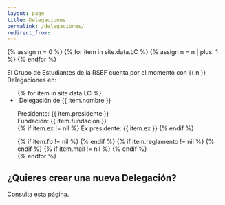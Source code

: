 ```yaml
---
layout: page
title: Delegaciones
permalink: /delegaciones/
redirect_from:
---
```


{% assign n = 0 %}
{% for item in site.data.LC %}
	{% assign n = n | plus: 1 %}
{% endfor %}

El Grupo de Estudiantes de la RSEF cuenta por el momento con {{ n }} Delegaciones en:

<ul class="collection">
	{% for item in site.data.LC %}
	    <li class="collection-item avatar" id="{{ item.nombre }}">
	      	<img src="{{ item.img }}" alt="" class="circle">
	      	<span class="title">
				Delegación de {{ item.nombre }}
			</span>
	      	<p>
				Presidente: {{ item.presidente }} 
				<br>
	        	        Fundación: {{ item.fundacion }}
				<br>
				{% if item.ex != nil %}
					Ex presidente: {{ item.ex }}
				{% endif %} 				
	      	</p>
	      	<div class="secondary-content">
				{% if item.fb != nil %}
					<a href="{{ item.fb }}" title="Pagina Facebook">
						<i class="fa fa-lg fa-facebook-square" aria-hidden="true"></i>
					</a>
				{% endif %}
				{% if item.reglamento != nil %}
		        	<a href="{{ item.reglamento }}" title="Reglamento Interno">
						<i class="fa fa-lg fa-file-text"></i>
					</a>
				{% endif %}
			        {% if item.mail != nil %}
	      		        <a href="mailto:{{ item.mail }}" title="Email Delegación">
					      <i class="fa fa-lg fa-envelope"></i>
				        </a>
			        {% endif %}
			</div>
	    </li>
	{% endfor %}
</ul>


## ¿Quieres crear una nueva Delegación?

Consulta [esta página](/nueva-delegacion/).
